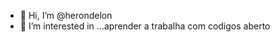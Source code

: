 - 👋 Hi, I’m @herondelon
- 👀 I’m interested in ...aprender a trabalha com codigos aberto


<!---
herondelon/herondelon is a ✨ special ✨ repository because its `README.md` (this file) appears on your GitHub profile.
You can click the Preview link to take a look at your changes.
--->
